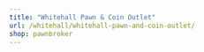 ```yaml
---
title: "Whitehall Pawn & Coin Outlet"
url: /whitehall/whitehall-pawn-and-coin-outlet/
shop: pawnbroker
---
```

